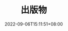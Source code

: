 ---
title: "出版物"
date: 2022-09-06T15:11:51+08:00
draft: true
# description
description: "This is meta description"
---